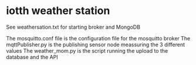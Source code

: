 # iotth weather station

See weathersation.txt for starting broker and MongoDB

The mosquitto.conf file is the configuration file for the mosquitto broker
The mqttPublisher.py is the publishing sensor node meassuring the 3 different values
The weather_mom.py is the script running the upload to the database and the API